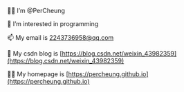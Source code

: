 👋🏻 I’m @PerCheung

👀 I’m interested in programming

📫 My email is 2243736958@qq.com

🔗 My csdn blog is [https://blog.csdn.net/weixin_43982359](https://blog.csdn.net/weixin_43982359)

🤟🏻 My homepage is [https://percheung.github.io](https://percheung.github.io)
